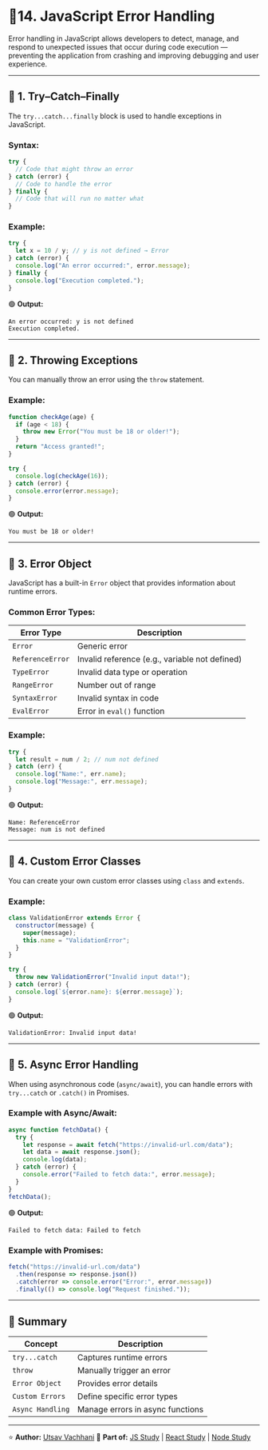

# 🧩14. JavaScript Error Handling

Error handling in JavaScript allows developers to detect, manage, and respond to unexpected issues that occur during code execution — preventing the application from crashing and improving debugging and user experience.

---

## 🔹 1. Try–Catch–Finally

The `try...catch...finally` block is used to handle exceptions in JavaScript.

### Syntax:

```js
try {
  // Code that might throw an error
} catch (error) {
  // Code to handle the error
} finally {
  // Code that will run no matter what
}
```

### Example:

```js
try {
  let x = 10 / y; // y is not defined → Error
} catch (error) {
  console.log("An error occurred:", error.message);
} finally {
  console.log("Execution completed.");
}
```

🟢 **Output:**

```
An error occurred: y is not defined
Execution completed.
```

---

## 🔹 2. Throwing Exceptions

You can manually throw an error using the `throw` statement.

### Example:

```js
function checkAge(age) {
  if (age < 18) {
    throw new Error("You must be 18 or older!");
  }
  return "Access granted!";
}

try {
  console.log(checkAge(16));
} catch (error) {
  console.error(error.message);
}
```

🟢 **Output:**

```
You must be 18 or older!
```

---

## 🔹 3. Error Object

JavaScript has a built-in `Error` object that provides information about runtime errors.

### Common Error Types:

| Error Type       | Description                                    |
| ---------------- | ---------------------------------------------- |
| `Error`          | Generic error                                  |
| `ReferenceError` | Invalid reference (e.g., variable not defined) |
| `TypeError`      | Invalid data type or operation                 |
| `RangeError`     | Number out of range                            |
| `SyntaxError`    | Invalid syntax in code                         |
| `EvalError`      | Error in `eval()` function                     |

### Example:

```js
try {
  let result = num / 2; // num not defined
} catch (err) {
  console.log("Name:", err.name);
  console.log("Message:", err.message);
}
```

🟢 **Output:**

```
Name: ReferenceError
Message: num is not defined
```

---

## 🔹 4. Custom Error Classes

You can create your own custom error classes using `class` and `extends`.

### Example:

```js
class ValidationError extends Error {
  constructor(message) {
    super(message);
    this.name = "ValidationError";
  }
}

try {
  throw new ValidationError("Invalid input data!");
} catch (error) {
  console.log(`${error.name}: ${error.message}`);
}
```

🟢 **Output:**

```
ValidationError: Invalid input data!
```

---

## 🔹 5. Async Error Handling

When using asynchronous code (`async/await`), you can handle errors with `try...catch` or `.catch()` in Promises.

### Example with Async/Await:

```js
async function fetchData() {
  try {
    let response = await fetch("https://invalid-url.com/data");
    let data = await response.json();
    console.log(data);
  } catch (error) {
    console.error("Failed to fetch data:", error.message);
  }
}
fetchData();
```

🟢 **Output:**

```
Failed to fetch data: Failed to fetch
```

### Example with Promises:

```js
fetch("https://invalid-url.com/data")
  .then(response => response.json())
  .catch(error => console.error("Error:", error.message))
  .finally(() => console.log("Request finished."));
```

---

## 🧠 Summary

| Concept          | Description                      |
| ---------------- | -------------------------------- |
| `try...catch`    | Captures runtime errors          |
| `throw`          | Manually trigger an error        |
| `Error Object`   | Provides error details           |
| `Custom Errors`  | Define specific error types      |
| `Async Handling` | Manage errors in async functions |

---

⭐ **Author:** [Utsav Vachhani](https://github.com/utsavvachhani)
📘 **Part of:** [JS Study](../) | [React Study](../../REACT-STUDY) | [Node Study](../../NODE-STUDY)
